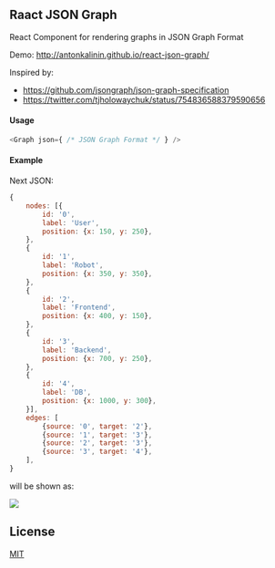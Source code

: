 ## Raact JSON Graph

React Component for rendering graphs in JSON Graph Format

Demo: http://antonkalinin.github.io/react-json-graph/

Inspired by:
- https://github.com/jsongraph/json-graph-specification
- https://twitter.com/tjholowaychuk/status/754836588379590656

#### Usage
```js
<Graph json={ /* JSON Graph Format */ } />
```

#### Example

Next JSON:

```js
{
    nodes: [{
        id: '0',
        label: 'User',
        position: {x: 150, y: 250},
    },
    {
        id: '1',
        label: 'Robot',
        position: {x: 350, y: 350},
    },
    {
        id: '2',
        label: 'Frontend',
        position: {x: 400, y: 150},
    },
    {
        id: '3',
        label: 'Backend',
        position: {x: 700, y: 250},
    },
    {
        id: '4',
        label: 'DB',
        position: {x: 1000, y: 300},
    }],
    edges: [
        {source: '0', target: '2'},
        {source: '1', target: '3'},
        {source: '2', target: '3'},
        {source: '3', target: '4'},
    ],
}
```

will be shown as:

![](https://raw.githubusercontent.com/antonKalinin/react-json-graph/master/static/graph.png)

## License

  [MIT](LICENSE)

